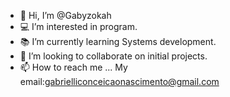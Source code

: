 - 👋 Hi, I’m @Gabyzokah
- 💻 I’m interested in program.
- 📚 I’m currently learning Systems development.
- 💞️ I’m looking to collaborate on initial projects.
- 📫 How to reach me ... My email:gabrielliconceicaonascimento@gmail.com

<!---
Gabyzokah/Gabyzokah is a ✨ special ✨ repository because its `README.md` (this file) appears on your GitHub profile.
You can click the Preview link to take a look at your changes.
--->
